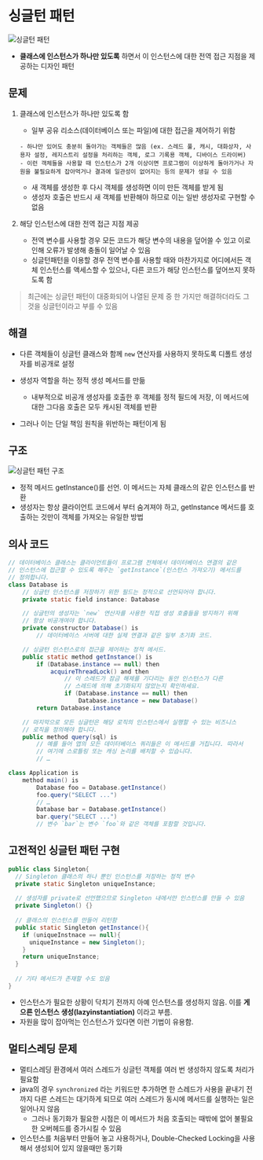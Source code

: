 # 싱글턴 패턴

![싱글턴 패턴](https://refactoring.guru/images/patterns/content/singleton/singleton.png)

- **클래스에 인스턴스가 하나만 있도록** 하면서 이 인스턴스에 대한 전역 접근 지점을 제공하는 디자인 패턴



## 문제

1. 클래스에 인스턴스가 하나만 있도록 함

   - 일부 공유 리소스(데이터베이스 또는 파일)에 대한 접근을 제어하기 위함

   ```
   - 하나만 있어도 충분히 돌아가는 객체들은 많음 (ex. 스레드 풀, 캐시, 대화상자, 사용자 설정, 레지스트리 설정을 처리하는 객체, 로그 기록용 객체, 디바이스 드라이버)
   - 이런 객체들을 사용할 때 인스턴스가 2개 이상이면 프로그램이 이상하게 돌아가거나 자원을 불필요하게 잡아먹거나 결과에 일관성이 없어지는 등의 문제가 생길 수 있음
   ```

   - 새 객체를 생성한 후 다시 객체를 생성하면 이미 만든 객체를 받게 됨
   - 생성자 호출은 반드시 새 객체를 반환해야 하므로 이는 일반 생성자로 구현할 수 없음

   

2. 해당 인스턴스에 대한 전역 접근 지점 제공

   - 전역 변수를 사용할 경우 모든 코드가 해당 변수의 내용을 덮어쓸 수 있고 이로 인해 오류가 발생해 충돌이 일어날 수 있음
   - 싱글턴패턴을 이용할 경우 전역 변수를 사용할 때와 마찬가지로 어디에서든 객체 인스턴스를 액세스할 수 있으나, 다른 코드가 해당 인스턴스를 덮어쓰지 못하도록 함

   

> 최근에는 싱글턴 패턴이 대중화되어 나열된 문제 중 한 가지만 해결하더라도 그것을 싱글턴이라고 부를 수 있음



## 해결

- 다른 객체들이 싱글턴 클래스와 함께 `new` 연산자를 사용하지 못하도록 디폴트 생성자를 비공개로 설정
- 생성자 역할을 하는 정적 생성 메서드를 만듦
  - 내부적으로 비공개 생성자를 호출한 후 객체를 정적 필드에 저장, 이 메서드에 대한 그다음 호출은 모두 캐시된 객체를 반환

- 그러나 이는 단일 책임 원칙을 위반하는 패턴이게 됨



## 구조

![싱글턴 패턴 구조](https://refactoring.guru/images/patterns/diagrams/singleton/structure-ko-indexed.png)

- 정적 메서드 getInstance()를 선언. 이 메서드는 자체 클래스의 같은 인스턴스를 반환
- 생성자는 항상 클라이언트 코드에서 부터 숨겨져야 하고, getInstance 메서드를 호출하는 것만이 객체를 가져오는 유일한 방법



## 의사 코드

```java
// 데이터베이스 클래스는 클라이언트들이 프로그램 전체에서 데이터베이스 연결의 같은
// 인스턴스에 접근할 수 있도록 해주는 `getInstance`(인스턴스 가져오기) 메서드를
// 정의합니다.
class Database is
    // 싱글턴 인스턴스를 저장하기 위한 필드는 정적으로 선언되어야 합니다.
    private static field instance: Database

    // 싱글턴의 생성자는 `new` 연산자를 사용한 직접 생성 호출들을 방지하기 위해
    // 항상 비공개여야 합니다.
    private constructor Database() is
        // 데이터베이스 서버에 대한 실제 연결과 같은 일부 초기화 코드.

    // 싱글턴 인스턴스로의 접근을 제어하는 정적 메서드.
    public static method getInstance() is
        if (Database.instance == null) then
            acquireThreadLock() and then
                // 이 스레드가 잠금 해제를 기다리는 동안 인스턴스가 다른
                // 스레드에 의해 초기화되지 않았는지 확인하세요.
                if (Database.instance == null) then
                    Database.instance = new Database()
        return Database.instance

    // 마지막으로 모든 싱글턴은 해당 로직의 인스턴스에서 실행할 수 있는 비즈니스
    // 로직을 정의해야 합니다.
    public method query(sql) is
        // 예를 들어 앱의 모든 데이터베이스 쿼리들은 이 메서드를 거칩니다. 따라서
        // 여기에 스로틀링 또는 캐싱 논리를 배치할 수 있습니다.
        // …

class Application is
    method main() is
        Database foo = Database.getInstance()
        foo.query("SELECT ...")
        // …
        Database bar = Database.getInstance()
        bar.query("SELECT ...")
        // 변수 `bar`는 변수 `foo`와 같은 객체를 포함할 것입니다.
```



## 고전적인 싱글턴 패턴 구현

```java
public class Singleton{
  // Singleton 클래스의 하나 뿐인 인스턴스를 저장하는 정적 변수
  private static Singleton uniqueInstance;
  
  // 생성자를 private로 선언했으므로 Singleton 내에서만 인스턴스를 만들 수 있음
  private Singleton() {}
  
  // 클래스의 인스턴스를 만들어 리턴함
  public static Singleton getInstance(){
    if (uniqueInstnace == null){
      uniqueInstance = new Singleton();
    }
    return uniqueInstance;
  }
  
  // 기타 메서드가 존재할 수도 있음
}
```

- 인스턴스가 필요한 상황이 닥치기 전까지 아예 인스턴스를 생성하지 않음. 이를 **게으른 인스턴스 생성(lazyinstantiation)** 이라고 부름.
- 자원을 많이 잡아먹는 인스턴스가 있다면 이런 기법이 유용함.



## 멀티스레딩 문제

- 멀티스레딩 환경에서 여러 스레드가 싱글턴 객체를 여러 번 생성하지 않도록 처리가 필요함
- java의 경우 `synchronized`  라는 키워드만 추가하면 한 스레드가 사용을 끝내기 전까지 다른 스레드는 대기하게 되므로 여러 스레드가 동시에 메서드를 실행하는 일은 일어나지 않음
  - 그러나 동기화가 필요한 시점은 이 메서드가 처음 호출되는 때밖에 없어 불필요한 오버헤드를 증가시킬 수 있음
- 인스턴스를 처음부터 만들어 놓고 사용하거나, Double-Checked Locking을 사용해서 생성되어 있지 않을때만 동기화